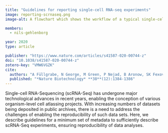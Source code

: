 ```yaml
---
title: "Guidelines for reporting single-cell RNA-seq experiments"
image: reporting-scrnaseq.png
image-alt: A flowchart which shows the workflow of a typical single-cell RNA-seq experiment 

members:
  - nils-gehlenborg

year: 2020
type: article

publisher: "https://www.nature.com/articles/s41587-020-00744-z"
doi: "10.1038/s41587-020-00744-z"
zotero-key: "VMW6VGZK"
cite:
  authors: "A Füllgrabe, N George, M Green, P Nejad, B Aronow, SK Fexova, C Fischer, MA Freeberg, L Huerta, N Morrison, RH Scheuermann, D Taylor, N Vasilevsky, L Clarke, N Gehlenborg, J Kent, J Marioni, S Teichmann, A Brazma, I Papatheodorou"
  published: "*Nature Biotechnology* **38**(12):1384-1386"
---
```

Single-cell RNA-Sequencing (scRNA-Seq) has undergone major technological advances in recent years, enabling the conception of various organism-level cell atlassing projects. With increasing numbers of datasets being deposited in public archives, there is a need to address the challenges of enabling the reproducibility of such data sets. Here, we describe guidelines for a minimum set of metadata to sufficiently describe scRNA-Seq experiments, ensuring reproducibility of data analyses.